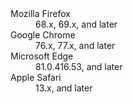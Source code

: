 <dl>
  <dlentry>
    <dt>Mozilla Firefox</dt>
    <dd>68.x, 69.x, and later</dd></dlentry>
  <dlentry>
    <dt>Google Chrome</dt>
    <dd> 76.x, 77.x, and later</dd></dlentry>
  <dlentry>
    <dt>Microsoft Edge</dt>
    <dd>81.0.416.53, and later</dd></dlentry>
  <dlentry>
    <dt>Apple Safari</dt>
    <dd>13.x, and later</dd></dlentry>
</dl>
